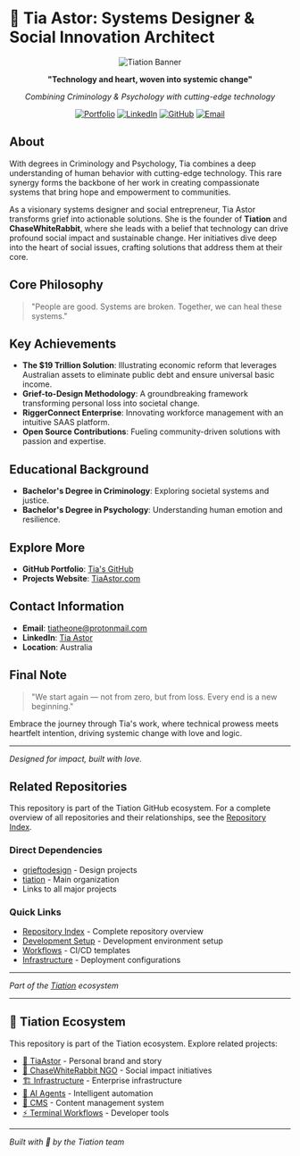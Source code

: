 # 🌟 Tia Astor: Systems Designer & Social Innovation Architect

<div align="center">

![Tiation Banner](https://img.shields.io/badge/🔮_TIATION_ECOSYSTEM-Transform_Systems_With_Love-00FFFF?style=for-the-badge&labelColor=0A0A0A&color=FF00FF)

**"Technology and heart, woven into systemic change"**

*Combining Criminology & Psychology with cutting-edge technology*

[![Portfolio](https://img.shields.io/badge/🌐_Portfolio-Live_Demo-00FFFF?style=flat-square&labelColor=0A0A0A)](https://tiation.github.io/TiaAstor/)
[![LinkedIn](https://img.shields.io/badge/💼_LinkedIn-Connect-007FFF?style=flat-square&labelColor=0A0A0A)](https://www.linkedin.com/in/tiation/)
[![GitHub](https://img.shields.io/badge/⚡_Projects-View_All-FF00FF?style=flat-square&labelColor=0A0A0A)](https://github.com/tiation)
[![Email](https://img.shields.io/badge/📧_Email-Contact_Me-00FFFF?style=flat-square&labelColor=0A0A0A)](mailto:tiatheone@protonmail.com)

</div>

## About

With degrees in Criminology and Psychology, Tia combines a deep understanding of human behavior with cutting-edge technology. This rare synergy forms the backbone of her work in creating compassionate systems that bring hope and empowerment to communities.

As a visionary systems designer and social entrepreneur, Tia Astor transforms grief into actionable solutions. She is the founder of **Tiation** and **ChaseWhiteRabbit**, where she leads with a belief that technology can drive profound social impact and sustainable change. Her initiatives dive deep into the heart of social issues, crafting solutions that address them at their core.

## Core Philosophy

> "People are good. Systems are broken. Together, we can heal these systems."

## Key Achievements

- **The $19 Trillion Solution**: Illustrating economic reform that leverages Australian assets to eliminate public debt and ensure universal basic income.
- **Grief-to-Design Methodology**: A groundbreaking framework transforming personal loss into societal change.
- **RiggerConnect Enterprise**: Innovating workforce management with an intuitive SAAS platform.
- **Open Source Contributions**: Fueling community-driven solutions with passion and expertise.

## Educational Background

- **Bachelor's Degree in Criminology**: Exploring societal systems and justice.
- **Bachelor's Degree in Psychology**: Understanding human emotion and resilience.

## Explore More

- **GitHub Portfolio**: [Tia's GitHub](https://github.com/tiation)
- **Projects Website**: [TiaAstor.com](https://tiation.github.io/TiaAstor/)

## Contact Information

- **Email**: [tiatheone@protonmail.com](mailto:tiatheone@protonmail.com)
- **LinkedIn**: [Tia Astor](https://www.linkedin.com/in/tiation/)
- **Location**: Australia

## Final Note

> "We start again — not from zero, but from loss. Every end is a new beginning."

Embrace the journey through Tia's work, where technical prowess meets heartfelt intention, driving systemic change with love and logic.

---

*Designed for impact, built with love.*

## Related Repositories

This repository is part of the Tiation GitHub ecosystem. For a complete overview of all repositories and their relationships, see the [Repository Index](./REPOSITORY_INDEX.md).

### Direct Dependencies
- [grieftodesign](https://github.com/tiation/grieftodesign) - Design projects
- [tiation](https://github.com/tiation/tiation) - Main organization
- Links to all major projects

### Quick Links
- [Repository Index](./REPOSITORY_INDEX.md) - Complete repository overview
- [Development Setup](https://github.com/tiation/ubuntu-dev-setup) - Development environment setup
- [Workflows](https://github.com/tiation/workflows) - CI/CD templates
- [Infrastructure](https://github.com/tiation/server-configs-gae) - Deployment configurations

---
*Part of the [Tiation](https://github.com/tiation/tiation) ecosystem*

---

## 🔮 Tiation Ecosystem

This repository is part of the Tiation ecosystem. Explore related projects:

- [🌟 TiaAstor](https://github.com/TiaAstor/TiaAstor) - Personal brand and story
- [🐰 ChaseWhiteRabbit NGO](https://github.com/tiation/tiation-chase-white-rabbit-ngo) - Social impact initiatives
- [🏗️ Infrastructure](https://github.com/tiation/tiation-rigger-infrastructure) - Enterprise infrastructure
- [🤖 AI Agents](https://github.com/tiation/tiation-ai-agents) - Intelligent automation
- [📝 CMS](https://github.com/tiation/tiation-cms) - Content management system
- [⚡ Terminal Workflows](https://github.com/tiation/tiation-terminal-workflows) - Developer tools

---
*Built with 💜 by the Tiation team*